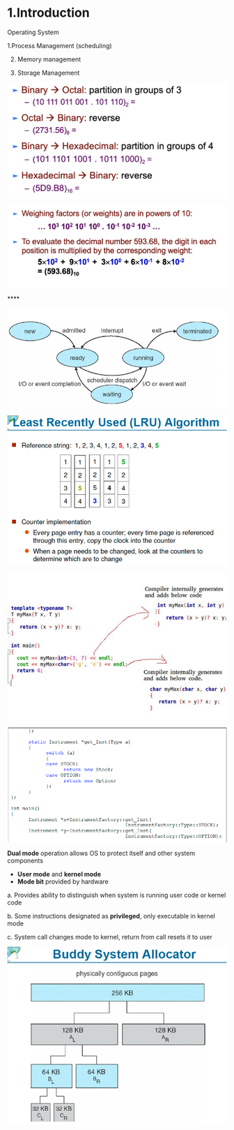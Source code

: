 # 1.Introduction

Operating System 

1.Process Management \(scheduling\) 

2. Memory management

3. Storage Management

![Performance of Various Level of Storages](../.gitbook/assets/image%20%2858%29.png)

![Storage and Device Hierarchy ](../.gitbook/assets/image%20%28138%29.png)

\*\*\*\*

![How modern computer works](../.gitbook/assets/image%20%28153%29.png)

![A dual core design](../.gitbook/assets/image%20%2890%29.png)

![Difference between Multi-processing vs Multi-programming](../.gitbook/assets/image%20%28155%29.png)

![Memory Layout of Multi-programmed System](../.gitbook/assets/image%20%2867%29.png)

**Dual mode** operation allows OS to protect itself and other system components

* **User mode** and **kernel mode** 
* **Mode bit** provided by hardware

a. Provides ability to distinguish when system is running user code or kernel code

b. Some instructions designated as **privileged**, only executable in kernel mode

c. System call changes mode to kernel, return from call resets it to user

![](../.gitbook/assets/image%20%28136%29.png)

